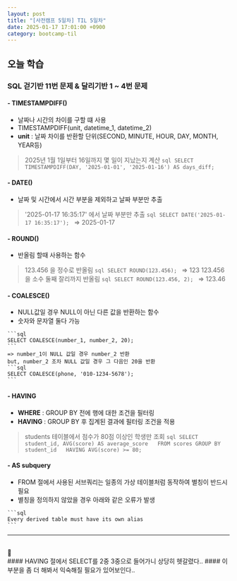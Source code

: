 ```yaml
---
layout: post
title: "[사전캠프 5일차] TIL 5일차"
date: 2025-01-17 17:01:00 +0900
category: bootcamp-til
---
```


## 오늘 학습
### SQL 걷기반 11번 문제 & 달리기반 1 ~ 4번 문제

#### - TIMESTAMPDIFF()
- 날짜나 시간의 차이를 구할 떄 사용
- TIMESTAMPDIFF(unit, datetime_1, datetime_2)
- **unit** : 날짜 차이를 반환할 단위(SECOND, MINUTE, HOUR, DAY, MONTH, YEAR등)
> 2025년 1월 1일부터 16일까지 몇 일이 지났는지 계산
    ```sql
    SELECT TIMESTAMPDIFF(DAY, '2025-01-01', '2025-01-16') AS days_diff;
    ```

#### - DATE()
- 날짜 및 시간에서 시간 부분을 제외하고 날짜 부분만 추출
> '2025-01-17 16:35:17' 에서 날짜 부분만 추출
    ```sql
    SELECT DATE('2025-01-17 16:35:17');
    ```
    => 2025-01-17

#### - ROUND()
- 반올림 할때 사용하는 함수
> 123.456 을 정수로 반올림
    ```sql
    SELECT ROUND(123.456);
    ```
    => 123
> 123.456 을 소수 둘째 잘리까지 반올림
    ```sql
    SELECT ROUND(123.456, 2);
    ```
    => 123.46

#### - COALESCE()
- NULL값일 경우 NULL이 아닌 다른 값을 반환하는 함수
- 숫자와 문자열 둘다 가능
> 
    ```sql
    SELECT COALESCE(number_1, number_2, 20);
    ```
    => number_1이 NULL 값일 경우 number_2 반환  
    but, number_2 조차 NULL 값일 경우 그 다음인 20을 반환
    ```sql
    SELECT COALESCE(phone, '010-1234-5678');
    ```

#### - HAVING
- **WHERE** : GROUP BY 전에 행에 대한 조건을 필터링
- **HAVING** : GROUP BY 후 집계된 결과에 필터링 조건을 적용
> students 테이블에서 점수가 80점 이상인 학생만 조회
    ```sql
    SELECT student_id, AVG(score) AS average_score  
    FROM scores GROUP BY student_id  
    HAVING AVG(score) >= 80;
    ```

#### - AS subquery
- FROM 절에서 사용된 서브쿼리는 일종의 가상 테이블처럼 동작하여 별칭이 반드시 필요
- 별칭을 정의하지 않았을 경우 아래와 같은 오류가 발생
>
    ```sql
    Every derived table must have its own alias
    ```

---
<br>
💬
<br>
#### HAVING 절에서 SELECT를 2중 3중으로 들어가니 상당히 헷갈렸다..  
#### 이 부분을 좀 더 해봐서 익숙해질 필요가 있어보인다..

